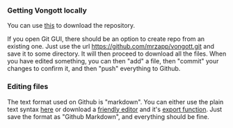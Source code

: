 ### Getting Vongott locally
You can use <a href="http://msysgit.github.io/">this</a> to download the repository.

If you open Git GUI, there should be an option to create repo from an existing one.
Just use the url https://github.com/mrzapp/vongott.git and save it to some directory.
It will then proceed to download all the files.
When you have edited something, you can then "add" a file, then "commit" your changes to confirm it, and then "push" everything to Github.

### Editing files
The text format used on Github is "markdown". You can either use the plain text syntax <a href="https://github.com/adam-p/markdown-here/wiki/Markdown-Cheatsheet">here</a> or download a <a href="http://www.texts.io/">friendly editor</a> and it's <a href="http://www.texts.io/support/0004/">export function</a>.
Just save the format as "Github Markdown", and everything should be fine.
